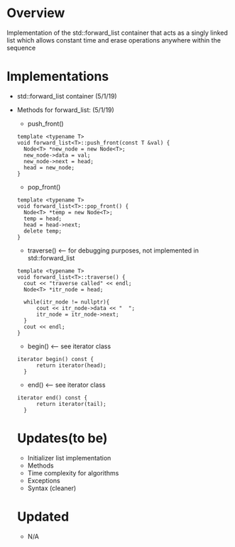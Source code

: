 # Overview
Implementation of the std::forward_list container that acts as a singly linked list which allows constant time and erase operations anywhere within the sequence

# Implementations
- std::forward_list container (5/1/19)
- Methods for forward_list: (5/1/19)
  - push_front()
  ```
  template <typename T>
  void forward_list<T>::push_front(const T &val) {
    Node<T> *new_node = new Node<T>;
    new_node->data = val;
    new_node->next = head;
    head = new_node;
  }
  ```
  - pop_front()
  ```
  template <typename T>
  void forward_list<T>::pop_front() {
    Node<T> *temp = new Node<T>;
    temp = head;
    head = head->next;
    delete temp;
  }
  ```
  - traverse() <-- for debugging purposes, not implemented in std::forward_list
  ```
  template <typename T>
  void forward_list<T>::traverse() {
    cout << "traverse called" << endl;
    Node<T> *itr_node = head;

    while(itr_node != nullptr){
        cout << itr_node->data << "  ";
        itr_node = itr_node->next;
    }
    cout << endl;
  }
  ```
  - begin() <-- see iterator class
  ```
  iterator begin() const {
        return iterator(head);
    }
  ```
  - end() <-- see iterator class
  ```
  iterator end() const {
        return iterator(tail);
    }
  ```
  
  # Updates(to be)
  - Initializer list implementation
  - Methods
  - Time complexity for algorithms
  - Exceptions
  - Syntax (cleaner)
  
  # Updated
  - N/A
  
